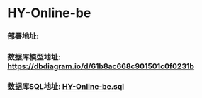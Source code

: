 # HY-Online-be

### 部署地址:

### 数据库模型地址: https://dbdiagram.io/d/61b8ac668c901501c0f0231b

### 数据库SQL地址: [HY-Online-be.sql](doc/SQL/HY-Online.sql)